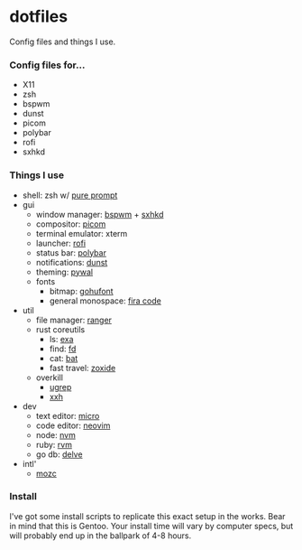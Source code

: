 # dotfiles

Config files and things I use.

### Config files for...

* X11
* zsh
* bspwm
* dunst
* picom
* polybar
* rofi
* sxhkd

### Things I use

* shell: zsh w/ [pure prompt](https://github.com/sindresorhus/pure)
* gui
  * window manager: [bspwm](https://github.com/baskerville/bspwm) + [sxhkd](https://github.com/baskerville/sxhkd)
  * compositor: [picom](https://github.com/yshui/picom)
  * terminal emulator: xterm
  * launcher: [rofi](https://github.com/davatorium/rofi)
  * status bar: [polybar](https://github.com/polybar/polybar)
  * notifications: [dunst](https://github.com/dunst-project/dunst)
  * theming: [pywal](https://github.com/dylanaraps/pywal)
  * fonts
    * bitmap: [gohufont](https://github.com/hchargois/gohufont)
    * general monospace: [fira code](https://github.com/tonsky/FiraCode)
* util
  * file manager: [ranger](https://github.com/ranger/ranger)
  * rust coreutils
    * ls: [exa](https://github.com/ogham/exa)
    * find: [fd](https://github.com/sharkdp/fd)
    * cat: [bat](https://github.com/sharkdp/bat)
    * fast travel: [zoxide](https://github.com/ajeetdsouza/zoxide)
  * overkill
    * [ugrep](https://github.com/Genivia/ugrep)
    * [xxh](https://github.com/xxh/xxh)
* dev
  * text editor: [micro](https://github.com/zyedidia/micro)
  * code editor: [neovim](https://github.com/neovim/neovim)
  * node: [nvm](https://github.com/nvm-sh/nvm)
  * ruby: [rvm](http://rvm.io/)
  * go db: [delve](https://github.com/go-delve/delve)
* intl'
  * [mozc](https://github.com/google/mozc)

### Install

I've got some install scripts to replicate this exact setup in the works. Bear in mind that this is Gentoo. Your install time will vary by computer specs, but will probably end up in the ballpark of 4-8 hours.
